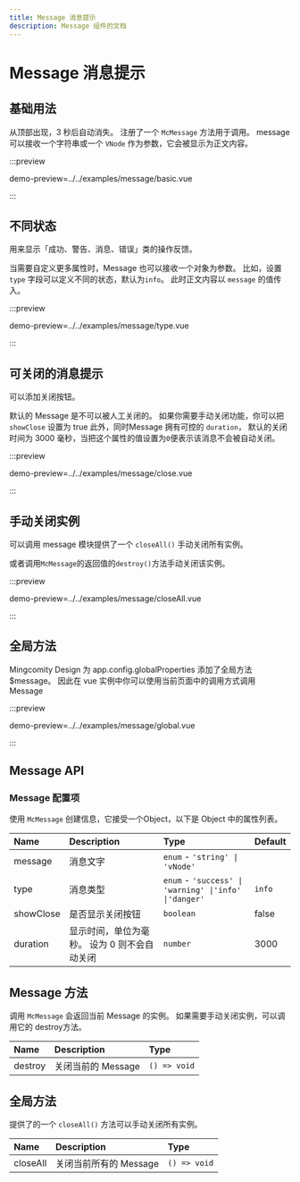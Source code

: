 ```yaml
---
title: Message 消息提示
description: Message 组件的文档
---
```


# Message 消息提示

## 基础用法

从顶部出现，3 秒后自动消失。 注册了一个 `McMessage` 方法用于调用。 message 可以接收一个字符串或一个 `VNode` 作为参数，它会被显示为正文内容。

:::preview

demo-preview=../../examples/message/basic.vue

:::

## 不同状态

用来显示「成功、警告、消息、错误」类的操作反馈。

当需要自定义更多属性时，Message 也可以接收一个对象为参数。 比如，设置 `type` 字段可以定义不同的状态，默认为`info`。 此时正文内容以 `message` 的值传入。

:::preview

demo-preview=../../examples/message/type.vue

:::

## 可关闭的消息提示

可以添加关闭按钮。

默认的 Message 是不可以被人工关闭的。 如果你需要手动关闭功能，你可以把 `showClose` 设置为 true 此外，同时Message 拥有可控的 `duration`， 默认的关闭时间为 3000 毫秒，当把这个属性的值设置为`0`便表示该消息不会被自动关闭。

:::preview

demo-preview=../../examples/message/close.vue

:::

## 手动关闭实例

可以调用 message 模块提供了一个 `closeAll()` 手动关闭所有实例。

或者调用`McMessage`的返回值的`destroy()`方法手动关闭该实例。

:::preview

demo-preview=../../examples/message/closeAll.vue

:::

## 全局方法

Mingcomity Design 为 app.config.globalProperties 添加了全局方法 $message。 因此在 vue 实例中你可以使用当前页面中的调用方式调用 Message

:::preview

demo-preview=../../examples/message/global.vue

:::

## Message API

### Message 配置项

使用 `McMessage` 创建信息，它接受一个Object，以下是 Object 中的属性列表。

| Name      | Description                                  | Type                                                  | Default |
| :-------- | :------------------------------------------- | :---------------------------------------------------- | :------ |
| message   | 消息文字                                     | `enum` - `'string' \| 'vNode'`                        |         |
| type      | 消息类型                                     | `enum` - `'success' \| 'warning' \|'info' \|'danger'` | `info`  |
| showClose | 是否显示关闭按钮                             | `boolean`                                             | false   |
| duration  | 显示时间，单位为毫秒。 设为 0 则不会自动关闭 | `number`                                              | 3000    |

## Message 方法

调用 `McMessage` 会返回当前 Message 的实例。 如果需要手动关闭实例，可以调用它的 destroy方法。

| Name    | Description        | Type         |
| :------ | :----------------- | :----------- |
| destroy | 关闭当前的 Message | `() => void` |

## 全局方法

提供了的一个 `closeAll()` 方法可以手动关闭所有实例。

| Name     | Description            | Type         |
| :------- | :--------------------- | :----------- |
| closeAll | 关闭当前所有的 Message | `() => void` |
